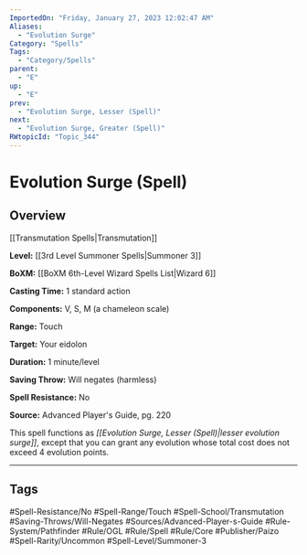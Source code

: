 ```yaml
---
ImportedOn: "Friday, January 27, 2023 12:02:47 AM"
Aliases:
  - "Evolution Surge"
Category: "Spells"
Tags:
  - "Category/Spells"
parent:
  - "E"
up:
  - "E"
prev:
  - "Evolution Surge, Lesser (Spell)"
next:
  - "Evolution Surge, Greater (Spell)"
RWtopicId: "Topic_344"
---
```

# Evolution Surge (Spell)
## Overview
[[Transmutation Spells|Transmutation]]

**Level:** [[3rd Level Summoner Spells|Summoner 3]]

**BoXM:** [[BoXM 6th-Level Wizard Spells List|Wizard 6]]

**Casting Time:** 1 standard action

**Components:** V, S, M (a chameleon scale)

**Range:** Touch

**Target:** Your eidolon

**Duration:** 1 minute/level

**Saving Throw:** Will negates (harmless)

**Spell Resistance:** No

**Source:** Advanced Player's Guide, pg. 220

This spell functions as *[[Evolution Surge, Lesser (Spell)|lesser evolution surge]]*, except that you can grant any evolution whose total cost does not exceed 4 evolution points.


---
## Tags
#Spell-Resistance/No #Spell-Range/Touch #Spell-School/Transmutation #Saving-Throws/Will-Negates #Sources/Advanced-Player-s-Guide #Rule-System/Pathfinder #Rule/OGL #Rule/Spell #Rule/Core #Publisher/Paizo #Spell-Rarity/Uncommon #Spell-Level/Summoner-3

